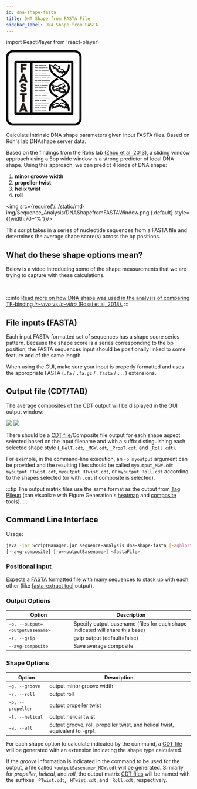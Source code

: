 ```yaml
---
id: dna-shape-fasta
title: DNA Shape from FASTA File
sidebar_label: DNA Shape from FASTA
---
```


import ReactPlayer from 'react-player'

![dna-shape-fasta](/../static/icons/Sequence_Analysis/DNAShapefromFASTA_square.svg)

Calculate intrinsic DNA shape parameters given input FASTA files. Based on Roh's lab DNAshape server data.

<!--![DNA Shape Cheatsheet](IMGADDRESS) -->
<!-- <figure><figcaption></figcaption></figure> -->

Based on the findings from the Rohs lab [(Zhou et al, 2013)][rohs-paper], a sliding window approach using a 5bp wide window is a strong predictor of local DNA shape. Using this approach, we can predict 4 kinds of DNA shape:

1. **minor groove width**
2. **propeller twist**
3. **helix twist**
4. **roll**

<img src={require('/../static/md-img/Sequence_Analysis/DNAShapefromFASTAWindow.png').default} style={{width:70+'%'}}/>

This script takes in a series of nucleotide sequences from a FASTA file and determines the average shape score(s) across the bp positions.

## What do these shape options mean?

Below is a video introducing some of the shape measurements that we are trying to capture with these calculations.

<ReactPlayer playing controls url='https://www.youtube.com/watch?v=JeQLzRhU--U' />

<br/>

:::info
[Read more on how DNA shape was used in the analysis of comparing TF-binding _in-vivo_ vs _in-vitro_ (Rossi et al, 2018).][pb-exo-paper]
:::

## File inputs (FASTA)
Each input FASTA-formatted set of sequences has a shape score series pattern. Because the shape score is a series corresponding to the bp position, the FASTA sequences input should be positionally linked to some feature and of the same length.

When using the GUI, make sure your input is properly formatted and uses the appropriate FASTA (`.fa` / `.fa.gz` / `.fasta` / `...`) extensions.

## Output file (CDT/TAB)
The average composites of the CDT output will be displayed in the GUI output window:

<div class="tutorial-img-flow-container">
  <img src={require('./img/DNAShapeBED_Chart-Roll.png').default} style={{width:50+'%'}} />
  <img src={require('./img/DNAShapeBED_Statistics-Roll.png').default} style={{width:50+'%'}} />
</div>

There should be a [CDT file][cdt-format]/Composite file output for each shape aspect selected based on the input filename and with a suffix distinguishing each selected shape style (`_HelT.cdt`, `_MGW.cdt`, `_PropT.cdt`, and `_Roll.cdt`).

For example, in the command-line execution, an `-o myoutput` argument can be provided and the resulting files should be called `myoutput_MGW.cdt`, `myoutput_PTwist.cdt`, `myoutput_HTwist.cdt`, or `myoutput_Roll.cdt` according to the shapes selected (or with `.out` if composite is selected).

:::tip
The output matrix files use the same format as the output from [Tag Pileup][tag-pileup] (can visualize with Figure Generation's [heatmap][heatmap] and [composite][composite-plot] tools).
:::

## Command Line Interface

Usage:
```bash
java -jar ScriptManager.jar sequence-analysis dna-shape-fasta [-aghlprV]
[--avg-composite] [-o=<outputBasename>] <fastaFile>
```


### Positional Input

Expects a [FASTA][fasta-format] formatted file with many sequences to stack up with each other (like [fasta-extract tool][fasta-extract] output).

### Output Options

| Option | Description |
| ------ | ----------- |
| `-o, --output=<outputBasename>` | Specify output basename (files for each shape indicated will share this base) |
| `-z, --gzip`            | gzip output (default=false) |
| `--avg-composite` | Save average composite |

### Shape Options

| Option | Description |
| ------ | ----------- |
| `-g, --groove` | output minor groove width
| `-r, --roll` | output roll
| `-p, --propeller` | output propeller twist
| `-l, --helical` | output helical twist
| `-a, --all` | output groove, roll, propeller twist, and helical twist, equivalent to `-grpl`.

For each shape option to calculate indicated by the command, a [CDT file][cdt-format] will be generated with an extension indicating the shape  type calculated.

If the *groove* information is indicated in the command to be used for the output, a file called `<outputBasename>_MGW.cdt` will be generated.
Similarly for *propeller*, *helical*, and *roll*, the output matrix [CDT files][cdt-format] will be named with the suffixes `_PTwist.cdt`, `_HTwist.cdt`, and `_Roll.cdt`, respectively.

[rohs-paper]:https://pubmed.ncbi.nlm.nih.gov/23703209/
[pb-exo-paper]:https://pubmed.ncbi.nlm.nih.gov/29563167/

[cdt-format]: /docs/Guides/Getting-Started/file-formats#cdt
[fasta-format]: /docs/Guides/Getting-Started/file-formats#fasta

[composite-plot]: /docs/Tools/figure-generation/composite-plot
[fasta-extract]: /docs/Tools/sequence-analysis/fasta-extract
[heatmap]: /docs/Tools/figure-generation/heatmap
[tag-pileup]: /docs/Tools/read-analysis/tag-pileup